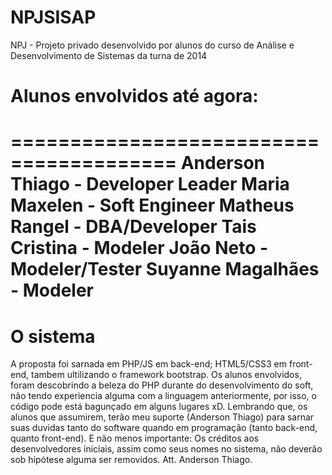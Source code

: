 # NPJSISAP

NPJ - Projeto privado desenvolvido por alunos do curso de Análise e Desenvolvimento de Sistemas da turna de 2014

# Alunos envolvidos até agora:
========================================
Anderson Thiago - Developer Leader
Maria Maxelen - Soft Engineer
Matheus Rangel - DBA/Developer
Tais Cristina - Modeler 
João Neto - Modeler/Tester
Suyanne Magalhães - Modeler
=========================================

# O sistema 
A proposta foi sarnada em PHP/JS em back-end; HTML5/CSS3 em front-end, tambem ultilizando o framework bootstrap.
Os alunos envolvidos, foram descobrindo a beleza do PHP durante do desenvolvimento do soft, não tendo experiencia alguma com a linguagem anteriormente, por isso, o código pode está bagunçado em alguns lugares xD. 
Lembrando que, os alunos que assumirem, terão meu suporte (Anderson Thiago) para sarnar suas duvidas tanto do software quando em programação (tanto back-end, quanto front-end). E não menos importante: Os créditos aos desenvolvedores iniciais, assim como seus nomes no sistema, não deverão sob hipótese alguma ser removidos.
Att. Anderson Thiago.
